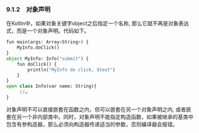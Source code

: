 ### 9.1.2　对象声明

在Kotlin中，如果对象关键字object之后指定一个名称, 那么它就不再是对象表达式，而是一个对象声明。代码如下。

```python
fun main(args: Array<String>) {
    MyInfo.doClick()
}
object MyInfo: Info("submit") {
    fun doClick() {
        println("MyInfo do click, $text")
    }
}
open class Info(var name: String){
     //…
}
```

对象声明不可以直接嵌套在函数之内，但可以嵌套在另一个对象声明之内, 或者嵌套在另一个非内部类中。同时，对象声明不能指定构造函数，如果被继承的基类中包含有参构造器，那么必须向构造器传递适当的参数，否则编译器会报错。

